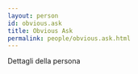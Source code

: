 ```yaml
---
layout: person
id: obvious.ask
title: Obvious Ask
permalink: people/obvious.ask.html
---
```


Dettagli della persona